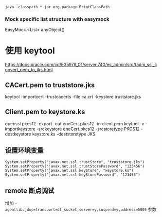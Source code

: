 `java -classpath *.jar org.package.PrintClassPath`

### Mock specific list structure with easymock
EasyMock.<List<MyType>> anyObject()

# 使用 keytool
https://docs.oracle.com/cd/E35976_01/server.740/es_admin/src/tadm_ssl_convert_pem_to_jks.html

## CACert.pem to truststore.jks
keytool -importcert -trustcacerts -file ca.crt  -keystore truststore.jks

## Client.pem to keystore.ks
openssl pkcs12 -export -out eneCert.pkcs12 -in client.pem
keytool -v -importkeystore -srckeystore eneCert.pkcs12 -srcstoretype PKCS12 -destkeystore keystore.ks -deststoretype JKS

## 设置环境变量
```
System.setProperty("javax.net.ssl.trustStore", "truststore.jks")
System.setProperty("javax.net.ssl.trustStorePassword", "123456")
System.setProperty("javax.net.ssl.keyStore", "keystore.ks")
System.setProperty("javax.net.ssl.keyStorePassword", "123456")
```

## remote 断点调试
增加 `-agentlib:jdwp=transport=dt_socket,server=y,suspend=y,address=5005` 参数
